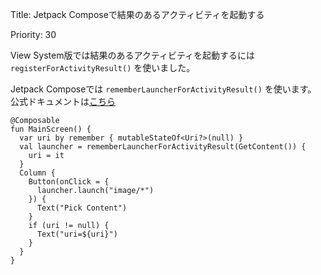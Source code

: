 Title: Jetpack Composeで結果のあるアクティビティを起動する

Priority: 30

View System版では結果のあるアクティビティを起動するには `registerForActivityResult()` を使いました。

Jetpack Composeでは `rememberLauncherForActivityResult()` を使います。
公式ドキュメントは[こちら](https://developer.android.com/jetpack/compose/libraries?hl=ja#activity_result)

```
@Composable
fun MainScreen() {
  var uri by remember { mutableStateOf<Uri?>(null) }
  val launcher = rememberLauncherForActivityResult(GetContent()) {
    uri = it
  }
  Column {
    Button(onClick = {
      launcher.launch("image/*")
    }) {
      Text("Pick Content")
    }
    if (uri != null) {
      Text("uri=${uri}")
    }
  }
}
```

